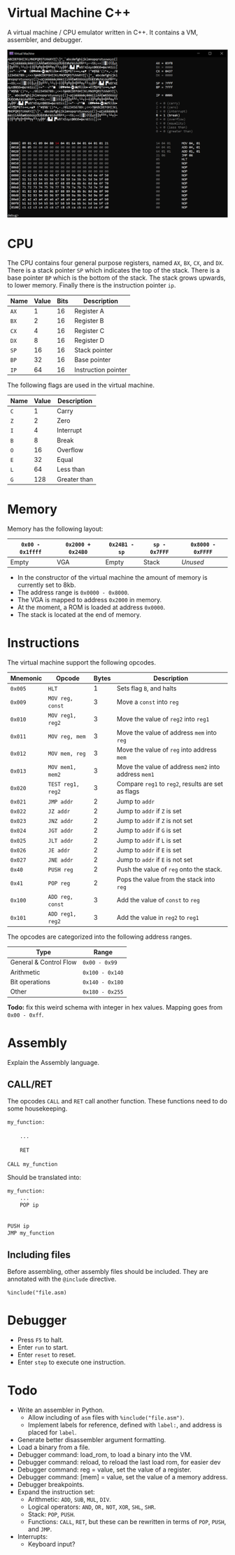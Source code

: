 # Virtual Machine C++

A virtual machine / CPU emulator written in C++. It contains a VM, assembler, and debugger.

![VM screenshot](vm.png)

# CPU

The CPU contains four general purpose registers, named `AX`, `BX`, `CX`, and `DX`. There is a stack pointer `SP` which indicates the top of the stack. There is a base pointer `BP` which is the bottom of the stack. The stack grows upwards, to lower memory. Finally there is the instruction pointer `ip`.

|Name | Value | Bits | Description |
| -- | -- |-- | -- |
|`AX` | 1 | 16 | Register A | 
|`BX` | 2 | 16 | Register B | 
|`CX` | 4 | 16 | Register C | 
|`DX` | 8 | 16 | Register D | 
|`SP` | 16 | 16 | Stack pointer | 
|`BP` | 32 | 16 | Base pointer | 
|`IP` | 64 | 16 | Instruction pointer | 

The following flags are used in the virtual machine.

|Name | Value | Description |
| -- | -- | -- |
|`C` | 1  | Carry | 
|`Z` | 2  | Zero | 
|`I` | 4  | Interrupt | 
|`B` | 8  | Break | 
|`O` | 16  | Overflow | 
|`E` | 32  | Equal | 
|`L` | 64  | Less than | 
|`G` | 128  | Greater than | 


# Memory

Memory has the following layout:

| `0x00 - 0x1ffff` | `0x2000 + 0x24B0`  | `0x24B1 - sp` | `sp - 0x7FFF` | `0x8000 - 0xFFFF` |
| -- | -- | -- | -- | -- | 
| Empty | VGA | Empty | Stack | _Unused_ |

 * In the constructor of the virtual machine the amount of memory is currently set to 8kb.
 * The address range is `0x0000 - 0x8000`.
 * The VGA is mapped to address `0x2000` in memory. 
 * At the moment, a ROM is loaded at address `0x0000`.
 * The stack is located at the end of memory.

# Instructions

The virtual machine support the following opcodes.

| Mnemonic | Opcode | Bytes | Description | 
| -- | -- | -- | -- |
| `0x005` | `HLT` | 1 | Sets flag `B`, and halts |
| `0x009` | `MOV reg, const` | 3 | Move a `const` into `reg` |
| `0x010` | `MOV reg1, reg2` | 3 | Move the value of `reg2` into `reg1` |
| `0x011` | `MOV reg, mem` | 3 | Move the value of address `mem` into `reg` |
| `0x012` | `MOV mem, reg` | 3 | Move the value of `reg` into address `mem` |
| `0x013` | `MOV mem1, mem2` | 3 | Move the value of address `mem2` into address `mem1` |
| `0x020` | `TEST reg1, reg2` | 3 | Compare `reg1` to `reg2`, results are set as flags |
| `0x021` | `JMP addr` | 2 | Jump to `addr` |
| `0x022` | `JZ addr` | 2 | Jump to `addr` if `Z` is set |
| `0x023` | `JNZ addr` | 2 | Jump to `addr` if `Z` is not set |
| `0x024` | `JGT addr` | 2 | Jump to `addr` if `G` is set |
| `0x025` | `JLT addr` | 2 | Jump to `addr` if `L` is set |
| `0x026` | `JE addr` | 2 | Jump to `addr` if `E` is set |
| `0x027` | `JNE addr` | 2 | Jump to `addr` if `E` is not set |
| `0x40` | `PUSH reg` | 2 | Push the value of `reg` onto the stack. |
| `0x41` | `POP reg` | 2 | Pops the value from the stack into `reg` |
| `0x100` | `ADD reg, const` | 3 | Add the value of `const` to `reg` |
| `0x101` | `ADD reg1, reg2` | 3 | Add the value in `reg2` to `reg1` |

The opcodes are categorized into the following address ranges.

|Type | Range |
|--|--|
| General & Control Flow | `0x00 - 0x99` |
| Arithmetic | `0x100 - 0x140` |
| Bit operations | `0x140 - 0x180` |
| Other | `0x180 - 0x255` |

**Todo:** fix this weird schema with integer in hex values. Mapping goes from `0x00 - 0xff`.

# Assembly

Explain the Assembly language.

## CALL/RET

The opcodes `CALL` and `RET` call another function. These functions need to do some housekeeping.

```
my_function:

    ...

    RET

CALL my_function
```

Should be translated into:

```
my_function:
    ...
    POP ip


PUSH ip
JMP my_function
```

## Including files

Before assembling, other assembly files should be included. They are annotated with the `@include` directive.

```
%include("file.asm)
```

# Debugger

 * Press `F5` to halt.
 * Enter `run` to start.
 * Enter `reset` to reset.
 * Enter `step` to execute one instruction.

# Todo

 * Write an assembler in Python.
   * Allow including of `asm` files with `%include("file.asm")`.
   * Implement labels for reference, defined with `label:`, and address is placed for `label`.
 * Generate better disassembler argument formatting.
 * Load a binary from a file.
 * Debugger command: load_rom, to load a binary into the VM.
 * Debugger command: reload, to reload the last load rom, for easier dev
 * Debugger command: reg = value, set the value of a register.
 * Debugger command: [mem] = value, set the value of a memory address.
 * Debugger breakpoints.
 * Expand the instruction set:
   * Arithmetic: `ADD`, `SUB`, `MUL`, `DIV`.
   * Logical operators: `AND`, `OR,` `NOT`, `XOR`, `SHL`, `SHR`.
   * Stack: `POP`, `PUSH`.
   * Functions: `CALL`, `RET`, but these can be rewritten in terms of `POP`, `PUSH`, and `JMP`.
 * Interrupts:
   * Keyboard input?
